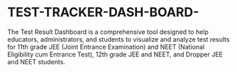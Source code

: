 # TEST-TRACKER-DASH-BOARD-
The Test Result Dashboard is a comprehensive tool designed to help educators, administrators, and students to visualize and analyze test results for 11th grade JEE (Joint Entrance Examination) and NEET (National Eligibility cum Entrance Test), 12th grade JEE and NEET, and Dropper JEE and NEET students.
